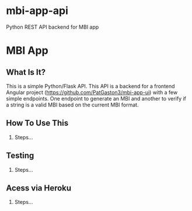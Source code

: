# mbi-app-api
Python REST API backend for MBI app

MBI App
==============================

What Is It?
-------------

This is a simple Python/Flask API. This API is a backend for a frontend Angular project (https://github.com/PatGaston3/mbi-app-ui) with a few simple endpoints. One endpoint to generate an MBI and another to verify if a string is a valid MBI based on the current MBI format.


How To Use This
---------------

1. Steps...


Testing
-------

1. Steps...



Acess via Heroku
----------------

1. Steps...
